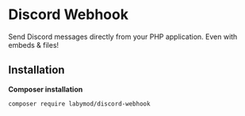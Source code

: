 # Discord Webhook
Send Discord messages directly from your PHP application. Even with embeds & files!

## Installation

**Composer installation**
```bash
composer require labymod/discord-webhook
```
